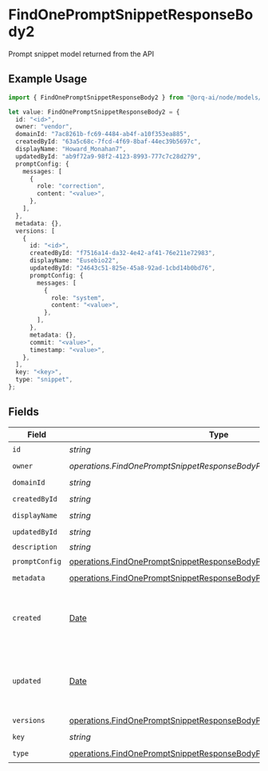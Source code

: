 # FindOnePromptSnippetResponseBody2

Prompt snippet model returned from the API

## Example Usage

```typescript
import { FindOnePromptSnippetResponseBody2 } from "@orq-ai/node/models/operations";

let value: FindOnePromptSnippetResponseBody2 = {
  id: "<id>",
  owner: "vendor",
  domainId: "7ac8261b-fc69-4484-ab4f-a10f353ea885",
  createdById: "63a5c68c-7fcd-4f69-8baf-44ec39b5697c",
  displayName: "Howard_Monahan7",
  updatedById: "ab9f72a9-98f2-4123-8993-777c7c28d279",
  promptConfig: {
    messages: [
      {
        role: "correction",
        content: "<value>",
      },
    ],
  },
  metadata: {},
  versions: [
    {
      id: "<id>",
      createdById: "f7516a14-da32-4e42-af41-76e211e72983",
      displayName: "Eusebio22",
      updatedById: "24643c51-825e-45a8-92ad-1cbd14b0bd76",
      promptConfig: {
        messages: [
          {
            role: "system",
            content: "<value>",
          },
        ],
      },
      metadata: {},
      commit: "<value>",
      timestamp: "<value>",
    },
  ],
  key: "<key>",
  type: "snippet",
};
```

## Fields

| Field                                                                                                                                                          | Type                                                                                                                                                           | Required                                                                                                                                                       | Description                                                                                                                                                    |
| -------------------------------------------------------------------------------------------------------------------------------------------------------------- | -------------------------------------------------------------------------------------------------------------------------------------------------------------- | -------------------------------------------------------------------------------------------------------------------------------------------------------------- | -------------------------------------------------------------------------------------------------------------------------------------------------------------- |
| `id`                                                                                                                                                           | *string*                                                                                                                                                       | :heavy_check_mark:                                                                                                                                             | N/A                                                                                                                                                            |
| `owner`                                                                                                                                                        | *operations.FindOnePromptSnippetResponseBodyPromptSnippetsOwner*                                                                                               | :heavy_check_mark:                                                                                                                                             | N/A                                                                                                                                                            |
| `domainId`                                                                                                                                                     | *string*                                                                                                                                                       | :heavy_check_mark:                                                                                                                                             | N/A                                                                                                                                                            |
| `createdById`                                                                                                                                                  | *string*                                                                                                                                                       | :heavy_check_mark:                                                                                                                                             | N/A                                                                                                                                                            |
| `displayName`                                                                                                                                                  | *string*                                                                                                                                                       | :heavy_check_mark:                                                                                                                                             | N/A                                                                                                                                                            |
| `updatedById`                                                                                                                                                  | *string*                                                                                                                                                       | :heavy_check_mark:                                                                                                                                             | N/A                                                                                                                                                            |
| `description`                                                                                                                                                  | *string*                                                                                                                                                       | :heavy_minus_sign:                                                                                                                                             | N/A                                                                                                                                                            |
| `promptConfig`                                                                                                                                                 | [operations.FindOnePromptSnippetResponseBodyPromptSnippetsPromptConfig](../../models/operations/findonepromptsnippetresponsebodypromptsnippetspromptconfig.md) | :heavy_check_mark:                                                                                                                                             | N/A                                                                                                                                                            |
| `metadata`                                                                                                                                                     | [operations.FindOnePromptSnippetResponseBodyPromptSnippetsMetadata](../../models/operations/findonepromptsnippetresponsebodypromptsnippetsmetadata.md)         | :heavy_check_mark:                                                                                                                                             | N/A                                                                                                                                                            |
| `created`                                                                                                                                                      | [Date](https://developer.mozilla.org/en-US/docs/Web/JavaScript/Reference/Global_Objects/Date)                                                                  | :heavy_minus_sign:                                                                                                                                             | The date and time the resource was created                                                                                                                     |
| `updated`                                                                                                                                                      | [Date](https://developer.mozilla.org/en-US/docs/Web/JavaScript/Reference/Global_Objects/Date)                                                                  | :heavy_minus_sign:                                                                                                                                             | The date and time the resource was last updated                                                                                                                |
| `versions`                                                                                                                                                     | [operations.FindOnePromptSnippetResponseBodyPromptSnippetsVersions](../../models/operations/findonepromptsnippetresponsebodypromptsnippetsversions.md)[]       | :heavy_check_mark:                                                                                                                                             | N/A                                                                                                                                                            |
| `key`                                                                                                                                                          | *string*                                                                                                                                                       | :heavy_check_mark:                                                                                                                                             | N/A                                                                                                                                                            |
| `type`                                                                                                                                                         | [operations.FindOnePromptSnippetResponseBodyPromptSnippetsType](../../models/operations/findonepromptsnippetresponsebodypromptsnippetstype.md)                 | :heavy_check_mark:                                                                                                                                             | N/A                                                                                                                                                            |